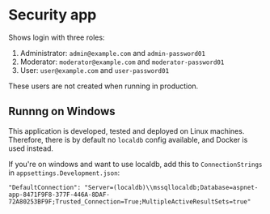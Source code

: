 # Security app

Shows login with three roles:

1) Administrator: `admin@example.com` and `admin-password01`
1) Moderator: `moderator@example.com` and `moderator-password01`
1) User: `user@example.com` and `user-password01`

These users are not created when running in production.

## Runnng on Windows

This application is developed, tested and deployed on Linux machines. Therefore, there
is by default no `localdb` config available, and Docker is used instead.

If you're on windows and want to use localdb, add this to `ConnectionStrings` in `appsettings.Development.json`:

```
"DefaultConnection": "Server=(localdb)\\mssqllocaldb;Database=aspnet-app-8471F9F8-377F-446A-8DAF-72A80253BF9F;Trusted_Connection=True;MultipleActiveResultSets=true"
```
